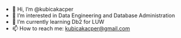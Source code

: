 - 👋 Hi, I’m @kubicakacper
- 👀 I’m interested in Data Engineering and Database Administration
- 🌱 I’m currently learning Db2 for LUW
- 📫 How to reach me: kubicakacper@gmail.com

<!---
kubicakacper/kubicakacper is a ✨ special ✨ repository because its `README.md` (this file) appears on your GitHub profile.
You can click the Preview link to take a look at your changes.
--->
